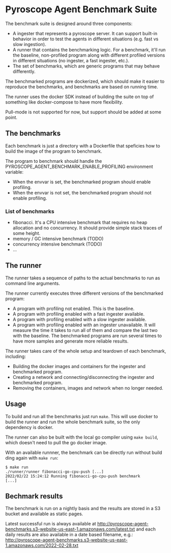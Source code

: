 # Pyroscope Agent Benchmark Suite

The benchmark suite is designed around three components:
- A ingester that represents a pyroscope server.
  It can support built-in behavior in order to test the agents in different situations (e.g. fast vs slow ingestion).
- A runner that contains the benchmarking logic. 
  For a benchmark, it'll run the baseline, non-profiled program along with different profiled versions in different situations (no ingester, a fast ingester, etc.).
- The set of benchmarks, which are generic programs that may behave differently.

The benchmarked programs are dockerized, which should make it easier to reproduce the benchmarks, and benchmarks are based on running time.

The runner uses the docker SDK instead of building the suite on top of something like docker-compose to have more flexibility.

Pull-mode is not supported for now, but support should be added at some point.

## The benchmarks

Each benchmark is just a directory with a Dockerfile that speficies how to build the image of the program to benchmark.

The program to benchmark should handle the PYROSCOPE_AGENT_BENCHMARK_ENABLE_PROFILING environment variable:
- When the envvar is set, the benchmarked program should enable profiling.
- When the envvar is not set, the benchmarked program should not enable profiling.

### List of benchmarks

- fibonacci. It's a CPU intensive benchmark that requires no heap allocation and no concurrency. It should provide simple stack traces of some height.
- memory / GC intensive benchmark (TODO)
- concurrency intensive benchmark (TODO)
- ...

## The runner

The runner takes a sequence of paths to the actual benchmarks to run as command line arguments.

The runner currently executes three different versions of the benchmarked program:
- A program with profiling not enabled. This is the baseline.
- A program with profiling enabled with a fast ingester available.
- A program with profiling enabled with a slow ingester available.
- A program with profiling enabled with an ingester unavailable.
It will measure the time it takes to run all of them and compare the last two with the baseline.
The benchmarked programs are run several times to have more samples and generate more reliable results.

The runner takes care of the whole setup and teardown of each benchmark, including:
- Building the docker images and containers for the ingester and benchmarked program.
- Creating a network and connecting/disconnecting the ingester and benchmarked program.
- Removing the containers, images and network when no longer needed.

## Usage

To build and run all the benchmarks just run `make`.
This will use docker to build the runner and run the whole benchmark suite, so the only dependency is docker.

The runner can also be built with the local go compiler using `make build`, which doesn't need to pull the go docker image.

With an available runnner, the benchmark can be directly run without build ding again with `make run`:

```
$ make run
./runner/runner fibonacci-go-cpu-push [...]
2022/02/22 15:24:12 Running fibonacci-go-cpu-push benchmark
[...]
```

## Bechmark results

The benchmark is run on a nightly basis and the results are stored in a S3 bucket and available as static pages.

Latest successful run is always available at http://pyroscope-agent-benchmarks.s3-website-us-east-1.amazonaws.com/latest.txt
and each daily results are also available in a date based filename, e.g.: http://pyroscope-agent-benchmarks.s3-website-us-east-1.amazonaws.com/2022-02-28.txt
